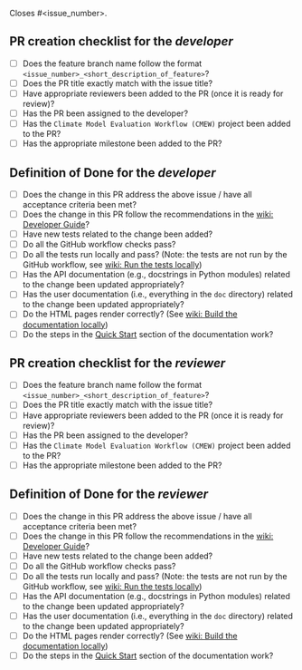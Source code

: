 Closes #<issue_number>.

## PR creation checklist for the _developer_

- [ ] Does the feature branch name follow the format `<issue_number>_<short_description_of_feature>`?
- [ ] Does the PR title exactly match with the issue title?
- [ ] Have appropriate reviewers been added to the PR (once it is ready for review)?
- [ ] Has the PR been assigned to the developer?
- [ ] Has the `Climate Model Evaluation Workflow (CMEW)` project been added to the PR?
- [ ] Has the appropriate milestone been added to the PR?

## Definition of Done for the _developer_

- [ ] Does the change in this PR address the above issue / have all acceptance criteria been met?
- [ ] Does the change in this PR follow the recommendations in the [wiki: Developer Guide](https://github.com/MetOffice/CMEW/wiki/Developer-Guide)?
- [ ] Have new tests related to the change been added?
- [ ] Do all the GitHub workflow checks pass?
- [ ] Do all the tests run locally and pass? (Note: the tests are not run by the GitHub workflow, see [wiki: Run the tests locally](https://github.com/MetOffice/CMEW/wiki/Developer-Guide#run-the-tests-locally))
- [ ] Has the API documentation (e.g., docstrings in Python modules) related to the change been updated appropriately?
- [ ] Has the user documentation (i.e., everything in the `doc` directory) related to the change been updated appropriately?
- [ ] Do the HTML pages render correctly? (See [wiki: Build the documentation locally](https://github.com/MetOffice/CMEW/wiki/Developer-Guide#build-the-documentation-locally))
- [ ] Do the steps in the [Quick Start](https://github.com/MetOffice/CMEW/blob/main/doc/source/user_guide/quick_start.rst) section of the documentation work?

## PR creation checklist for the _reviewer_

- [ ] Does the feature branch name follow the format `<issue_number>_<short_description_of_feature>`?
- [ ] Does the PR title exactly match with the issue title?
- [ ] Have appropriate reviewers been added to the PR (once it is ready for review)?
- [ ] Has the PR been assigned to the developer?
- [ ] Has the `Climate Model Evaluation Workflow (CMEW)` project been added to the PR?
- [ ] Has the appropriate milestone been added to the PR?

## Definition of Done for the _reviewer_

- [ ] Does the change in this PR address the above issue / have all acceptance criteria been met?
- [ ] Does the change in this PR follow the recommendations in the [wiki: Developer Guide](https://github.com/MetOffice/CMEW/wiki/Developer-Guide)?
- [ ] Have new tests related to the change been added?
- [ ] Do all the GitHub workflow checks pass?
- [ ] Do all the tests run locally and pass? (Note: the tests are not run by the GitHub workflow, see [wiki: Run the tests locally](https://github.com/MetOffice/CMEW/wiki/Developer-Guide#run-the-tests-locally))
- [ ] Has the API documentation (e.g., docstrings in Python modules) related to the change been updated appropriately?
- [ ] Has the user documentation (i.e., everything in the `doc` directory) related to the change been updated appropriately?
- [ ] Do the HTML pages render correctly? (See [wiki: Build the documentation locally](https://github.com/MetOffice/CMEW/wiki/Developer-Guide#build-the-documentation-locally))
- [ ] Do the steps in the [Quick Start](https://github.com/MetOffice/CMEW/blob/main/doc/source/user_guide/quick_start.rst) section of the documentation work?
